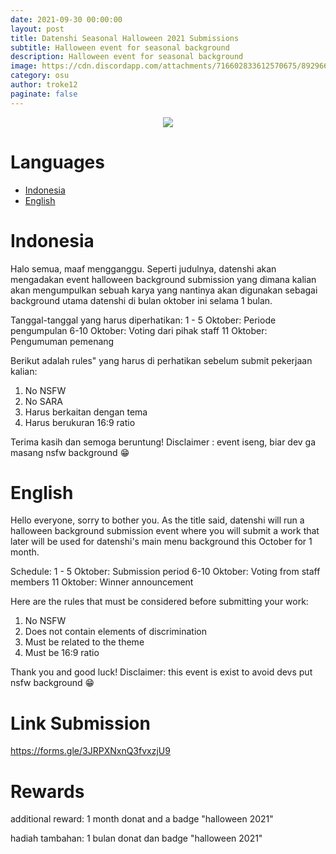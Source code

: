 ```yaml
---
date: 2021-09-30 00:00:00
layout: post
title: Datenshi Seasonal Halloween 2021 Submissions
subtitle: Halloween event for seasonal background
description: Halloween event for seasonal background
image: https://cdn.discordapp.com/attachments/716602833612570675/892966751065751622/halloween2021.png
category: osu
author: troke12
paginate: false
---
```


<p align="center"><img src="https://cdn.discordapp.com/attachments/716602833612570675/892966751065751622/halloween2021.png"></p>

# Languages
- [Indonesia](#indonesia)
- [English](#english)

# Indonesia

Halo semua, maaf mengganggu. Seperti judulnya, datenshi akan mengadakan event halloween background submission yang dimana kalian akan mengumpulkan sebuah karya yang nantinya akan digunakan sebagai background utama datenshi di bulan oktober ini selama 1 bulan.

Tanggal-tanggal yang harus diperhatikan: 
1 - 5 Oktober: Periode pengumpulan
6-10 Oktober: Voting dari pihak staff
11 Oktober: Pengumuman pemenang

Berikut adalah rules" yang harus di perhatikan sebelum submit pekerjaan kalian: 
1. No NSFW
2. No SARA
3. Harus berkaitan dengan tema
4. Harus berukuran 16:9 ratio

Terima kasih dan semoga beruntung!
Disclaimer : event iseng, biar dev ga masang nsfw background 😁

# English

Hello everyone, sorry to bother you. As the title said, datenshi will run a halloween background submission event where you will submit a work that later will be used for datenshi's main menu background this October for 1 month.

Schedule: 
1 - 5 Oktober: Submission period
6-10 Oktober: Voting from staff members
11 Oktober: Winner announcement

Here are the rules that must be considered before submitting your work: 
1. No NSFW
2. Does not contain elements of discrimination
3. Must be related to the theme 
4. Must be 16:9 ratio

Thank you and good luck!
Disclaimer: this event is exist to avoid devs put nsfw background 😁

# Link Submission

https://forms.gle/3JRPXNxnQ3fvxzjU9

# Rewards

additional reward: 1 month donat and a badge "halloween 2021"

hadiah tambahan: 1 bulan donat dan badge "halloween 2021" 
